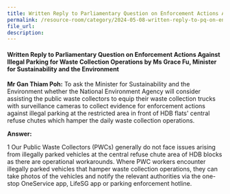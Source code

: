 ```yaml
---
title: Written Reply to Parliamentary Question on Enforcement Actions Against Illegal Parking for Waste Collection Operations
permalink: /resource-room/category/2024-05-08-written-reply-to-pq-on-enforcement-actions-against-illegal-parking
file_url:
description:
---
```

 
#### Written Reply to Parliamentary Question on Enforcement Actions Against Illegal Parking for Waste Collection Operations by Ms Grace Fu, Minister for Sustainability and the Environment

**Mr Gan Thiam Poh:** To ask the Minister for Sustainability and the Environment whether the National Environment Agency will consider assisting the public waste collectors to equip their waste collection trucks with surveillance cameras to collect evidence for enforcement actions against illegal parking at the restricted area in front of HDB flats' central refuse chutes which hamper the daily waste collection operations.

**Answer:**

1 Our Public Waste Collectors (PWCs) generally do not face issues arising from illegally parked vehicles at the central refuse chute area of HDB blocks as there are operational workarounds. Where PWC workers encounter illegally parked vehicles that hamper waste collection operations, they can take photos of the vehicles and notify the relevant authorities via the one-stop OneService app, LifeSG app or parking enforcement hotline.
